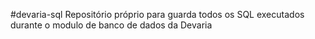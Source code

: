 #devaria-sql
Repositório próprio para guarda todos os SQL executados durante o modulo de banco de dados da Devaria
